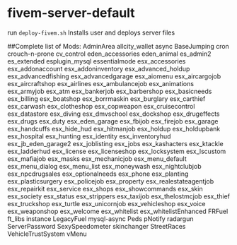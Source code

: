 # fivem-server-default

run `deploy-fivem.sh`
Installs user and deploys server files


##Complete list of Mods:
AdminArea
allcity_wallet
async
BaseJumping
cron
crouch-n-prone
cv_control
eden_accessories
eden_animal
es_admin2
es_extended
esplugin_mysql
essentialmode
esx_accessories
esx_addonaccount
esx_addoninventory
esx_advanced_holdup
esx_advancedfishing
esx_advancedgarage
esx_aiomenu
esx_aircargojob
esx_aircraftshop
esx_airlines
esx_ambulancejob
esx_animations
esx_armyjob
esx_atm
esx_bankerjob
esx_barbershop
esx_basicneeds
esx_billing
esx_boatshop
esx_borrmaskin
esx_burglary
esx_carthief
esx_carwash
esx_clotheshop
esx_copweapon
esx_cruisecontrol
esx_datastore
esx_diving
esx_dmvschool
esx_dockshop
esx_drugeffects
esx_drugs
esx_duty
esx_eden_garage
esx_fbijob
esx_firejob
esx_garage
esx_handcuffs
esx_hide_hud
esx_hitmanjob
esx_holdup
esx_holdupbank
esx_hospital
esx_hunting
esx_identity
esx_inventoryhud
esx_jb_eden_garage2
esx_joblisting
esx_jobs
esx_kashacters
esx_ktackle
esx_ladderhud
esx_license
esx_licenseshop
esx_locksystem
esx_lscustom
esx_mafiajob
esx_masks
esx_mechanicjob
esx_menu_default
esx_menu_dialog
esx_menu_list
esx_moneywash
esx_nightclubjob
esx_npcdrugsales
esx_optionalneeds
esx_phone
esx_planting
esx_plasticsurgery
esx_policejob
esx_property
esx_realestateagentjob
esx_repairkit
esx_service
esx_shops
esx_showcommands
esx_skin
esx_society
esx_status
esx_strippers
esx_taxijob
esx_thelostmcjob
esx_thief
esx_truckshop
esx_turtle
esx_unicornjob
esx_vehicleshop
esx_voice
esx_weaponshop
esx_welcome
esx_whitelist
esx_whitelistEnhanced
FRFuel
ft_libs
instance
LegacyFuel
mysql-async
Peds
pNotify
radargun
ServerPassword
SexySpeedometer
skinchanger
StreetRaces
VehicleTrustSystem
vMenu

